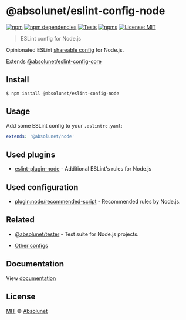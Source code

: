 # @absolunet/eslint-config-node

[![npm][npm-badge]][npm-url]
[![npm dependencies][dependencies-badge]][dependencies-url]
[![Tests][tests-badge]][tests-url]
[![npms][npms-badge]][npms-url]
[![License: MIT][license-badge]][license-url]


> ESLint config for Node.js

Opinionated ESLint [shareable config](https://eslint.org/docs/developer-guide/shareable-configs.html) for Node.js.

Extends [@absolunet/eslint-config-core](https://github.com/absolunet/eslint-config)


## Install

```
$ npm install @absolunet/eslint-config-node
```


## Usage

Add some ESLint config to your `.eslintrc.yaml`:

```yaml
extends: '@absolunet/node'
```


## Used plugins

- [eslint-plugin-node](https://github.com/mysticatea/eslint-plugin-node) - Additional ESLint's rules for Node.js



## Used configuration

- [plugin:node/recommended-script](https://github.com/mysticatea/eslint-plugin-node#-configs) - Recommended rules by Node.js.


## Related

- [@absolunet/tester](https://github.com/absolunet/node-tester) - Test suite for Node.js projects.

- [Other configs](https://github.com/absolunet/eslint-config)


## Documentation

View [documentation](https://documentation.absolunet.com/eslint-config/node)


## License
[MIT](LICENSE) © [Absolunet](https://absolunet.com)




[npm-badge]:          https://img.shields.io/npm/v/@absolunet/eslint-config-node?style=flat-square
[dependencies-badge]: https://img.shields.io/david/absolunet/eslint-config?path=packages/node&style=flat-square
[tests-badge]:        https://img.shields.io/github/workflow/status/absolunet/eslint-config/tests/production?label=tests&style=flat-square
[npms-badge]:         https://badges.npms.io/%40absolunet%2Feslint-config-node.svg?style=flat-square
[license-badge]:      https://img.shields.io/badge/license-MIT-green?style=flat-square

[npm-url]:          https://www.npmjs.com/package/@absolunet/eslint-config-node
[dependencies-url]: https://david-dm.org/absolunet/eslint-config?path=packages/node
[tests-url]:        https://github.com/absolunet/eslint-config/actions?query=workflow%3Atests+branch%3Aproduction
[npms-url]:         https://npms.io/search?q=%40absolunet%2Feslint-config-node
[license-url]:      https://opensource.org/licenses/MIT

